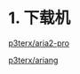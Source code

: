 # 1. 下载机
[p3terx/aria2-pro](https://p3terx.com/archives/docker-aria2-pro.html)

[p3terx/ariang](https://hub.docker.com/r/p3terx/ariang)
